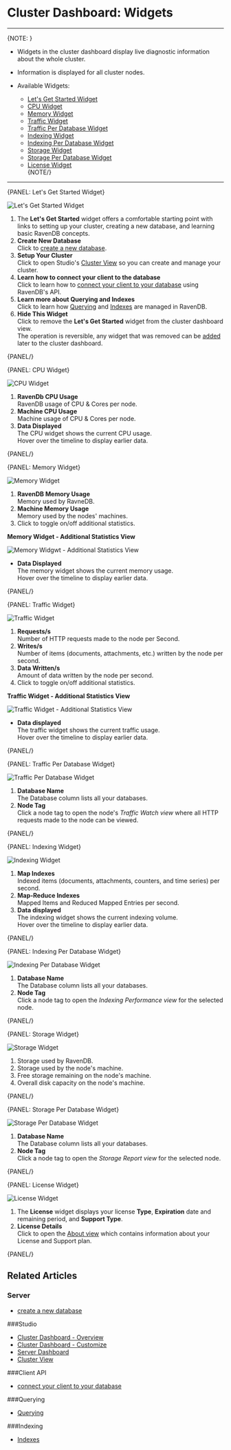 ﻿# Cluster Dashboard: Widgets
---

{NOTE: }

* Widgets in the cluster dashboard display live diagnostic information about the whole cluster.  
* Information is displayed for all cluster nodes.  

* Available Widgets:  
  * [Let's Get Started Widget](../../../studio/cluster/cluster-dashboard/cluster-dashboard-widgets#let)  
  * [CPU Widget](../../../studio/cluster/cluster-dashboard/cluster-dashboard-widgets#cpu-widget)  
  * [Memory Widget](../../../studio/cluster/cluster-dashboard/cluster-dashboard-widgets#memory-widget)  
  * [Traffic Widget](../../../studio/cluster/cluster-dashboard/cluster-dashboard-widgets#traffic-widget)  
  * [Traffic Per Database Widget](../../../studio/cluster/cluster-dashboard/cluster-dashboard-widgets#traffic-per-database-widget)  
  * [Indexing Widget](../../../studio/cluster/cluster-dashboard/cluster-dashboard-widgets#indexing-widget)  
  * [Indexing Per Database Widget](../../../studio/cluster/cluster-dashboard/cluster-dashboard-widgets#indexing-per-database-widget)  
  * [Storage Widget](../../../studio/cluster/cluster-dashboard/cluster-dashboard-widgets#storage-widget)  
  * [Storage Per Database Widget](../../../studio/cluster/cluster-dashboard/cluster-dashboard-widgets#storage-per-database-widget)  
  * [License Widget](../../../studio/cluster/cluster-dashboard/cluster-dashboard-widgets#license-widget)  
{NOTE/}

---

{PANEL: Let's Get Started Widget}

![Let's Get Started Widget](images/cluster-dashboard-09-lets-get-started-widget.png "Let's Get Started Widget")

1. The **Let's Get Started** widget offers a comfortable starting point with links 
   to setting up your cluster, creating a new database, and learning basic RavenDB concepts.  
2. **Create New Database**  
   Click to [create a new database](../../../studio/database/create-new-database/general-flow).  
3. **Setup Your Cluster**  
   Click to open Studio's [Cluster View](../../../studio/cluster/cluster-view) 
   so you can create and manage your cluster.  
4. **Learn how to connect your client to the database**  
   Click to learn how to [connect your client to your database](../../../start/getting-started#documentstore) using RavenDB's API.  
5. **Learn more about Querying and Indexes**  
   Click to learn how [Querying](../../../indexes/querying/what-is-rql) 
   and [Indexes](../../../indexes/what-are-indexes) are managed in RavenDB.  
6. **Hide This Widget**  
   Click to remove the **Let's Get Started** widget from the cluster dashboard view.  
   The operation is reversible, any widget that was removed can be [added](../../../studio/cluster/cluster-dashboard/cluster-dashboard-customize#add-widget) 
   later to the cluster dashboard.  

{PANEL/}

{PANEL: CPU Widget}

![CPU Widget](images/cluster-dashboard-10-cpu-widget.png "CPU Widget")

1. **RavenDb CPU Usage**  
   RavenDB usage of CPU & Cores per node.  
2. **Machine CPU Usage**  
   Machine usage of CPU & Cores per node.  
3. **Data Displayed**  
   The CPU widget shows the current CPU usage.  
   Hover over the timeline to display earlier data.  
   

{PANEL/}

{PANEL: Memory Widget}

![Memory Widget](images/cluster-dashboard-11_1-memory-widget.png "Memory Widget")

1. **RavenDB Memory Usage**  
   Memory used by RavneDB.  
2. **Machine Memory Usage**  
   Memory used by the nodes' machines.  
3. Click to toggle on/off additional statistics.  

**Memory Widget - Additional Statistics View**  

![Memory Widgwt - Additional Statistics View](images/cluster-dashboard-11_2-memory-widget-details.png "Memory Widgwt - Additional Statistics View")

* **Data Displayed**  
  The memory widget shows the current memory usage.  
  Hover over the timeline to display earlier data.  
  

{PANEL/}

{PANEL: Traffic Widget}

![Traffic Widget](images/cluster-dashboard-12_1-traffic-widget.png "Traffic Widget")

1. **Requests/s**  
   Number of HTTP requests made to the node per Second.  
2. **Writes/s**  
   Number of items (documents, attachments, etc.) written by the node per second.  
3. **Data Written/s**  
   Amount of data written by the node per second.  
4. Click to toggle on/off additional statistics.  

**Traffic Widget - Additional Statistics View**  

![Traffic Widget - Additional Statistics View](images/cluster-dashboard-12_2-traffic-widget-details.png "Traffic Widget - Additional Statistics View")

* **Data displayed**  
  The traffic widget shows the current traffic usage.  
  Hover over the timeline to display earlier data.  

{PANEL/}

{PANEL: Traffic Per Database Widget}

![Traffic Per Database Widget](images/cluster-dashboard-13-traffic-per-database-widget.png "Traffic Per Database Widget")

1. **Database Name**  
   The Database column lists all your databases.  
2. **Node Tag**  
   Click a node tag to open the node's _Traffic Watch view_ where all HTTP requests made to the node can be viewed.  

{PANEL/}

{PANEL: Indexing Widget}

![Indexing Widget](images/cluster-dashboard-14-indexing-widget.png "Indexing Widget")

1. **Map Indexes**  
   Indexed items (documents, attachments, counters, and time series) per second.  
2. **Map-Reduce Indexes**  
   Mapped Items and Reduced Mapped Entries per second.  
3. **Data displayed**  
   The indexing widget shows the current indexing volume.  
   Hover over the timeline to display earlier data.  
  

{PANEL/}

{PANEL: Indexing Per Database Widget}

![Indexing Per Database Widget](images/cluster-dashboard-15-indexing-per-database-widget.png "Indexing Per Database Widget")

1. **Database Name**  
   The Database column lists all your databases.  
2. **Node Tag**  
   Click a node tag to open the _Indexing Performance view_ for the selected node.  

{PANEL/}

{PANEL: Storage Widget}

![Storage Widget](images/cluster-dashboard-16-storage-widget.png "Storage Widget")

1. Storage used by RavenDB.  
2. Storage used by the node's machine.  
3. Free storage remaining on the node's machine.  
4. Overall disk capacity on the node's machine.  

{PANEL/}

{PANEL: Storage Per Database Widget}

![Storage Per Database Widget](images/cluster-dashboard-17-storage-per-database-widget.png "Storage Per Database Widget")

1. **Database Name**  
   The Database column lists all your databases.  
2. **Node Tag**  
   Click a node tag to open the _Storage Report view_ for the selected node.  

{PANEL/}

{PANEL: License Widget}

![License Widget](images/cluster-dashboard-18-license-widget.png "License Widget")

1. The **License** widget displays your license **Type**, **Expiration** 
   date and remaining period, and **Support Type**.  
2. **License Details**  
   Click to open the [About view](../../../studio/server/license-management) which contains information about your 
   License and Support plan.  

{PANEL/}

## Related Articles  

### Server
- [create a new database](../../../studio/database/create-new-database/general-flow)

###Studio
- [Cluster Dashboard - Overview](../../../studio/cluster/cluster-dashboard/cluster-dashboard-overview)  
- [Cluster Dashboard - Customize](../../../studio/cluster/cluster-dashboard/cluster-dashboard-customize)  
- [Server Dashboard](../../../studio/server/server-dashboard)  
- [Cluster View](../../../studio/cluster/cluster-view)

###Client API
- [connect your client to your database](../../../start/getting-started#documentstore)

###Querying
- [Querying](../../../indexes/querying/what-is-rql) 

###Indexing
- [Indexes](../../../indexes/what-are-indexes)
